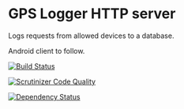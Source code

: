 # GPS Logger HTTP server

Logs requests from allowed devices to a database.

Android client to follow.

[![Build Status](https://travis-ci.org/czettnersandor/gpslogger.svg?branch=master)](https://travis-ci.org/czettnersandor/gpslogger)

[![Scrutinizer Code Quality](https://scrutinizer-ci.com/g/czettnersandor/gpslogger/badges/quality-score.png?b=master)](https://scrutinizer-ci.com/g/czettnersandor/gpslogger/?branch=master)

[![Dependency Status](https://www.versioneye.com/user/projects/56977e0eaf789b002e000a77/badge.svg?style=flat)](https://www.versioneye.com/user/projects/56977e0eaf789b002e000a77)
